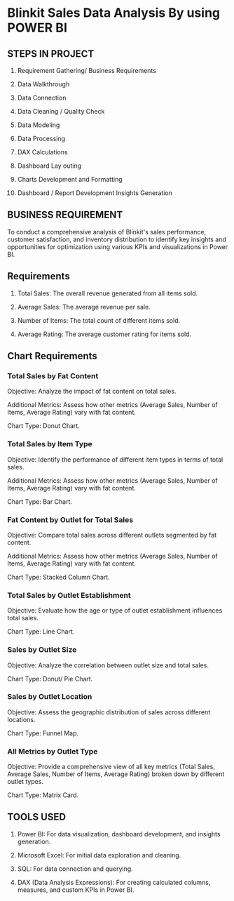 # Blinkit Sales Data Analysis By using POWER BI

## STEPS IN PROJECT

1) Requirement Gathering/ Business Requirements

2) Data Walkthrough

3) Data Connection

4) Data Cleaning / Quality Check

5) Data Modeling

6) Data Processing

7) DAX Calculations

8) Dashboard Lay outing

9) Charts Development and Formatting

10) Dashboard / Report Development Insights Generation

## BUSINESS REQUIREMENT

To conduct a comprehensive analysis of Blinkit's sales performance, customer satisfaction, and inventory distribution to identify key insights and opportunities for optimization using various KPIs and visualizations in Power BI.

## Requirements

1) Total Sales: The overall revenue generated from all items sold.

2) Average Sales: The average revenue per sale.

3) Number of Items: The total count of different items sold.

4) Average Rating: The average customer rating for items sold.

## Chart Requirements

### Total Sales by Fat Content

Objective: Analyze the impact of fat content on total sales.

Additional Metrics: Assess how other metrics (Average Sales, Number of Items, Average Rating) vary with fat content.

Chart Type: Donut Chart.

### Total Sales by Item Type

Objective: Identify the performance of different item types in terms of total sales.

Additional Metrics: Assess how other metrics (Average Sales, Number of Items, Average Rating) vary with fat content.

Chart Type: Bar Chart.

### Fat Content by Outlet for Total Sales

Objective: Compare total sales across different outlets segmented by fat content.

Additional Metrics: Assess how other metrics (Average Sales, Number of Items, Average Rating) vary with fat content.

Chart Type: Stacked Column Chart.

### Total Sales by Outlet Establishment

Objective: Evaluate how the age or type of outlet establishment influences total sales.

Chart Type: Line Chart.

### Sales by Outlet Size

Objective: Analyze the correlation between outlet size and total sales.

Chart Type: Donut/ Pie Chart.

### Sales by Outlet Location

Objective: Assess the geographic distribution of sales across different locations.

Chart Type: Funnel Map.

### All Metrics by Outlet Type

Objective: Provide a comprehensive view of all key metrics (Total Sales, Average Sales, Number of Items, Average Rating) broken down by different outlet types.

Chart Type: Matrix Card.

## TOOLS USED

1) Power BI: For data visualization, dashboard development, and insights generation.

2) Microsoft Excel: For initial data exploration and cleaning.

3) SQL: For data connection and querying.

4) DAX (Data Analysis Expressions): For creating calculated columns, measures, and custom KPIs in Power BI.
